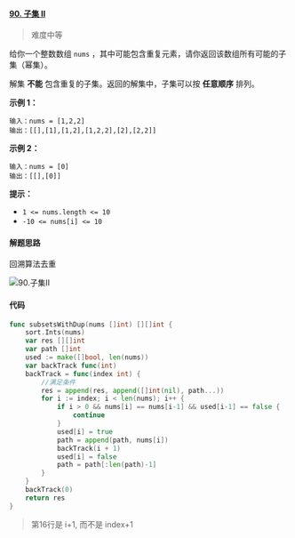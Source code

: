 #### [90. 子集 II](https://leetcode-cn.com/problems/subsets-ii/)

> 难度中等

给你一个整数数组 `nums` ，其中可能包含重复元素，请你返回该数组所有可能的子集（幂集）。

解集 **不能** 包含重复的子集。返回的解集中，子集可以按 **任意顺序** 排列。

**示例 1：**

```
输入：nums = [1,2,2]
输出：[[],[1],[1,2],[1,2,2],[2],[2,2]]
```

**示例 2：**

```
输入：nums = [0]
输出：[[],[0]]
```

**提示：**

- `1 <= nums.length <= 10`
- `-10 <= nums[i] <= 10`

#### 解题思路

回溯算法去重

![90.子集II](https://img-blog.csdnimg.cn/20201124195411977.png)

#### 代码

```go
func subsetsWithDup(nums []int) [][]int {
	sort.Ints(nums)
	var res [][]int
	var path []int
	used := make([]bool, len(nums))
	var backTrack func(int)
	backTrack = func(index int) {
		//满足条件
		res = append(res, append([]int(nil), path...))
		for i := index; i < len(nums); i++ {
			if i > 0 && nums[i] == nums[i-1] && used[i-1] == false {
				continue
			}
			used[i] = true
			path = append(path, nums[i])
			backTrack(i + 1)
			used[i] = false
			path = path[:len(path)-1]
		}
	}
	backTrack(0)
	return res
}
```

> 第16行是 i+1, 而不是 index+1